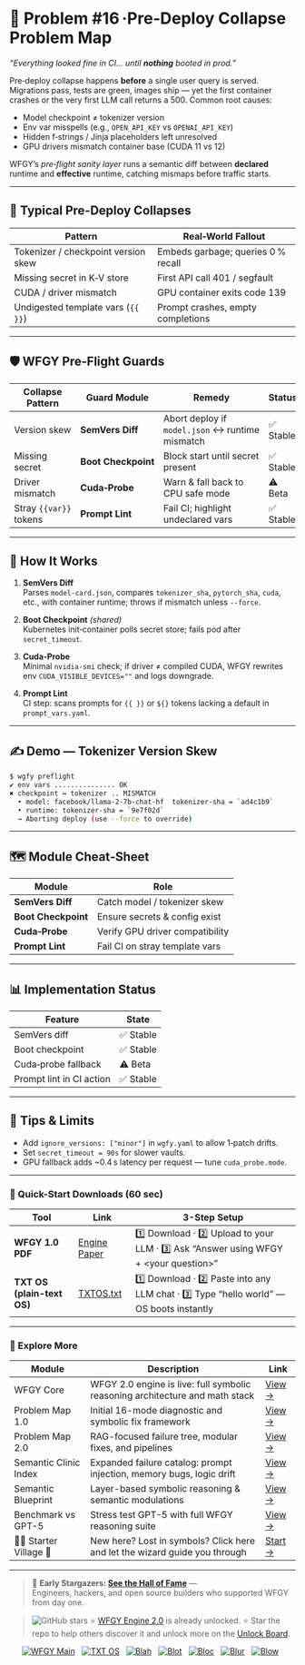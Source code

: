# 📒 Problem #16 ·Pre‑Deploy Collapse Problem Map  
*“Everything looked fine in CI… until **nothing** booted in prod.”*

Pre‑deploy collapse happens **before** a single user query is served.  
Migrations pass, tests are green, images ship — yet the first container
crashes or the very first LLM call returns a 500. Common root causes:

* Model checkpoint ≠ tokenizer version  
* Env var misspells (e.g., `OPEN_API_KEY` vs `OPENAI_API_KEY`)  
* Hidden f‑strings / Jinja placeholders left unresolved  
* GPU drivers mismatch container base (CUDA 11 vs 12)

WFGY’s *pre‑flight sanity layer* runs a semantic diff between **declared**
runtime and **effective** runtime, catching mismaps before traffic starts.

---

## 🚨 Typical Pre‑Deploy Collapses

| Pattern                               | Real‑World Fallout                   |
| ------------------------------------- | ------------------------------------ |
| Tokenizer / checkpoint version skew   | Embeds garbage; queries 0 % recall   |
| Missing secret in K‑V store           | First API call 401 / segfault        |
| CUDA / driver mismatch                | GPU container exits code 139         |
| Undigested template vars (`{{ }}`)    | Prompt crashes, empty completions    |

---

## 🛡️ WFGY Pre‑Flight Guards

| Collapse Pattern      | Guard Module            | Remedy                               | Status |
| --------------------- | ----------------------- | ------------------------------------ | ------ |
| Version skew          | **SemVers Diff**        | Abort deploy if `model.json` ↔ runtime mismatch | ✅ Stable |
| Missing secret        | **Boot Checkpoint**     | Block start until secret present     | ✅ Stable |
| Driver mismatch       | **Cuda‑Probe**          | Warn & fall back to CPU safe mode    | ⚠️ Beta |
| Stray `{{var}}` tokens| **Prompt Lint**         | Fail CI; highlight undeclared vars   | ✅ Stable |

---

## 📝 How It Works

1. **SemVers Diff**  
   Parses `model‑card.json`, compares `tokenizer_sha`, `pytorch_sha`,
   `cuda`, etc., with container runtime; throws if mismatch unless
   `--force`.

2. **Boot Checkpoint** *(shared)*  
   Kubernetes init‑container polls secret store; fails pod after
   `secret_timeout`.

3. **Cuda‑Probe**  
   Minimal `nvidia‑smi` check; if driver ≠ compiled CUDA, WFGY rewrites
   env `CUDA_VISIBLE_DEVICES=""` and logs downgrade.

4. **Prompt Lint**  
   CI step: scans prompts for `{{ }}` or `${}` tokens lacking a default in
   `prompt_vars.yaml`.

---

## ✍️ Demo — Tokenizer Version Skew

```bash
$ wgfy preflight
✔ env vars ............... OK
✖ checkpoint ↔ tokenizer .. MISMATCH
  • model: facebook/llama‑2‑7b‑chat‑hf  tokenizer‑sha = `ad4c1b9`
  • runtime: tokenizer‑sha = `9e7f02d`
  → Aborting deploy (use --force to override)
````

---

## 🗺️ Module Cheat‑Sheet

| Module              | Role                            |
| ------------------- | ------------------------------- |
| **SemVers Diff**    | Catch model / tokenizer skew    |
| **Boot Checkpoint** | Ensure secrets & config exist   |
| **Cuda‑Probe**      | Verify GPU driver compatibility |
| **Prompt Lint**     | Fail CI on stray template vars  |

---

## 📊 Implementation Status

| Feature                  | State    |
| ------------------------ | -------- |
| SemVers diff             | ✅ Stable |
| Boot checkpoint          | ✅ Stable |
| Cuda‑probe fallback      | ⚠️ Beta  |
| Prompt lint in CI action | ✅ Stable |

---

## 📝 Tips & Limits

* Add `ignore_versions: ["minor"]` in `wgfy.yaml` to allow 1‑patch drifts.
* Set `secret_timeout = 90s` for slower vaults.
* GPU fallback adds \~0.4 s latency per request — tune `cuda_probe.mode`.

---


### 🔗 Quick-Start Downloads (60 sec)

| Tool | Link | 3-Step Setup |
|------|------|--------------|
| **WFGY 1.0 PDF** | [Engine Paper](https://github.com/onestardao/WFGY/blob/main/I_am_not_lizardman/WFGY_All_Principles_Return_to_One_v1.0_PSBigBig_Public.pdf) | 1️⃣ Download · 2️⃣ Upload to your LLM · 3️⃣ Ask “Answer using WFGY + \<your question>” |
| **TXT OS (plain-text OS)** | [TXTOS.txt](https://github.com/onestardao/WFGY/blob/main/OS/TXTOS.txt) | 1️⃣ Download · 2️⃣ Paste into any LLM chat · 3️⃣ Type “hello world” — OS boots instantly |

---

### 🧭 Explore More

| Module                | Description                                              | Link     |
|-----------------------|----------------------------------------------------------|----------|
| WFGY Core             | WFGY 2.0 engine is live: full symbolic reasoning architecture and math stack | [View →](https://github.com/onestardao/WFGY/tree/main/core/README.md) |
| Problem Map 1.0       | Initial 16-mode diagnostic and symbolic fix framework    | [View →](https://github.com/onestardao/WFGY/tree/main/ProblemMap/README.md) |
| Problem Map 2.0       | RAG-focused failure tree, modular fixes, and pipelines   | [View →](https://github.com/onestardao/WFGY/blob/main/ProblemMap/rag-architecture-and-recovery.md) |
| Semantic Clinic Index | Expanded failure catalog: prompt injection, memory bugs, logic drift | [View →](https://github.com/onestardao/WFGY/blob/main/ProblemMap/SemanticClinicIndex.md) |
| Semantic Blueprint    | Layer-based symbolic reasoning & semantic modulations   | [View →](https://github.com/onestardao/WFGY/tree/main/SemanticBlueprint/README.md) |
| Benchmark vs GPT-5    | Stress test GPT-5 with full WFGY reasoning suite         | [View →](https://github.com/onestardao/WFGY/tree/main/benchmarks/benchmark-vs-gpt5/README.md) |
| 🧙‍♂️ Starter Village 🏡 | New here? Lost in symbols? Click here and let the wizard guide you through | [Start →](https://github.com/onestardao/WFGY/blob/main/StarterVillage/README.md) |

---

> 👑 **Early Stargazers: [See the Hall of Fame](https://github.com/onestardao/WFGY/tree/main/stargazers)** —  
> Engineers, hackers, and open source builders who supported WFGY from day one.

> <img src="https://img.shields.io/github/stars/onestardao/WFGY?style=social" alt="GitHub stars"> ⭐ [WFGY Engine 2.0](https://github.com/onestardao/WFGY/blob/main/core/README.md) is already unlocked. ⭐ Star the repo to help others discover it and unlock more on the [Unlock Board](https://github.com/onestardao/WFGY/blob/main/STAR_UNLOCKS.md).

<div align="center">

[![WFGY Main](https://img.shields.io/badge/WFGY-Main-red?style=flat-square)](https://github.com/onestardao/WFGY)
&nbsp;
[![TXT OS](https://img.shields.io/badge/TXT%20OS-Reasoning%20OS-orange?style=flat-square)](https://github.com/onestardao/WFGY/tree/main/OS)
&nbsp;
[![Blah](https://img.shields.io/badge/Blah-Semantic%20Embed-yellow?style=flat-square)](https://github.com/onestardao/WFGY/tree/main/OS/BlahBlahBlah)
&nbsp;
[![Blot](https://img.shields.io/badge/Blot-Persona%20Core-green?style=flat-square)](https://github.com/onestardao/WFGY/tree/main/OS/BlotBlotBlot)
&nbsp;
[![Bloc](https://img.shields.io/badge/Bloc-Reasoning%20Compiler-blue?style=flat-square)](https://github.com/onestardao/WFGY/tree/main/OS/BlocBlocBloc)
&nbsp;
[![Blur](https://img.shields.io/badge/Blur-Text2Image%20Engine-navy?style=flat-square)](https://github.com/onestardao/WFGY/tree/main/OS/BlurBlurBlur)
&nbsp;
[![Blow](https://img.shields.io/badge/Blow-Game%20Logic-purple?style=flat-square)](https://github.com/onestardao/WFGY/tree/main/OS/BlowBlowBlow)
&nbsp;
</div>



